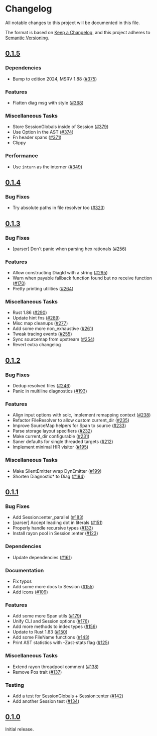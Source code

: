 # Changelog

All notable changes to this project will be documented in this file.

The format is based on [Keep a Changelog](https://keepachangelog.com/en/1.1.0/),
and this project adheres to [Semantic Versioning](https://semver.org/spec/v2.0.0.html).

## [0.1.5](https://github.com/paradigmxyz/solar/releases/tag/v0.1.5)

### Dependencies

- Bump to edition 2024, MSRV 1.88 ([#375](https://github.com/paradigmxyz/solar/issues/375))

### Features

- Flatten diag msg with style ([#368](https://github.com/paradigmxyz/solar/issues/368))

### Miscellaneous Tasks

- Store SessionGlobals inside of Session ([#379](https://github.com/paradigmxyz/solar/issues/379))
- Use Option<StateMutability> in the AST ([#374](https://github.com/paradigmxyz/solar/issues/374))
- Fn header spans ([#371](https://github.com/paradigmxyz/solar/issues/371))
- Clippy

### Performance

- Use `inturn` as the interner ([#349](https://github.com/paradigmxyz/solar/issues/349))

## [0.1.4](https://github.com/paradigmxyz/solar/releases/tag/v0.1.4)

### Bug Fixes

- Try absolute paths in file resolver too ([#323](https://github.com/paradigmxyz/solar/issues/323))

## [0.1.3](https://github.com/paradigmxyz/solar/releases/tag/v0.1.3)

### Bug Fixes

- [parser] Don't panic when parsing hex rationals ([#256](https://github.com/paradigmxyz/solar/issues/256))

### Features

- Allow constructing DiagId with a string ([#295](https://github.com/paradigmxyz/solar/issues/295))
- Warn when payable fallback function found but no receive function ([#170](https://github.com/paradigmxyz/solar/issues/170))
- Pretty printing utilities ([#264](https://github.com/paradigmxyz/solar/issues/264))

### Miscellaneous Tasks

- Rust 1.86 ([#290](https://github.com/paradigmxyz/solar/issues/290))
- Update hint fns ([#289](https://github.com/paradigmxyz/solar/issues/289))
- Misc map cleanups ([#277](https://github.com/paradigmxyz/solar/issues/277))
- Add some more non_exhaustive ([#261](https://github.com/paradigmxyz/solar/issues/261))
- Tweak tracing events ([#255](https://github.com/paradigmxyz/solar/issues/255))
- Sync sourcemap from upstream ([#254](https://github.com/paradigmxyz/solar/issues/254))
- Revert extra changelog

## [0.1.2](https://github.com/paradigmxyz/solar/releases/tag/v0.1.2)

### Bug Fixes

- Dedup resolved files ([#246](https://github.com/paradigmxyz/solar/issues/246))
- Panic in multiline diagnostics ([#193](https://github.com/paradigmxyz/solar/issues/193))

### Features

- Align input options with solc, implement remapping context ([#238](https://github.com/paradigmxyz/solar/issues/238))
- Refactor FileResolver to allow custom current_dir ([#235](https://github.com/paradigmxyz/solar/issues/235))
- Improve SourceMap helpers for Span to source ([#233](https://github.com/paradigmxyz/solar/issues/233))
- Parse storage layout specifiers ([#232](https://github.com/paradigmxyz/solar/issues/232))
- Make current_dir configurable ([#231](https://github.com/paradigmxyz/solar/issues/231))
- Saner defaults for single threaded targets ([#212](https://github.com/paradigmxyz/solar/issues/212))
- Implement minimal HIR visitor ([#195](https://github.com/paradigmxyz/solar/issues/195))

### Miscellaneous Tasks

- Make SilentEmitter wrap DynEmitter ([#199](https://github.com/paradigmxyz/solar/issues/199))
- Shorten Diagnostic* to Diag ([#184](https://github.com/paradigmxyz/solar/issues/184))

## [0.1.1](https://github.com/paradigmxyz/solar/releases/tag/v0.1.1)

### Bug Fixes

- Add Session::enter_parallel ([#183](https://github.com/paradigmxyz/solar/issues/183))
- [parser] Accept leading dot in literals ([#151](https://github.com/paradigmxyz/solar/issues/151))
- Properly handle recursive types ([#133](https://github.com/paradigmxyz/solar/issues/133))
- Install rayon pool in Session::enter ([#123](https://github.com/paradigmxyz/solar/issues/123))

### Dependencies

- Update dependencies ([#161](https://github.com/paradigmxyz/solar/issues/161))

### Documentation

- Fix typos
- Add some more docs to Session ([#155](https://github.com/paradigmxyz/solar/issues/155))
- Add icons ([#109](https://github.com/paradigmxyz/solar/issues/109))

### Features

- Add some more Span utils ([#179](https://github.com/paradigmxyz/solar/issues/179))
- Unify CLI and Session options ([#176](https://github.com/paradigmxyz/solar/issues/176))
- Add more methods to index types ([#156](https://github.com/paradigmxyz/solar/issues/156))
- Update to Rust 1.83 ([#150](https://github.com/paradigmxyz/solar/issues/150))
- Add some FileName functions ([#143](https://github.com/paradigmxyz/solar/issues/143))
- Print AST statistics with -Zast-stats flag ([#125](https://github.com/paradigmxyz/solar/issues/125))

### Miscellaneous Tasks

- Extend rayon threadpool comment ([#138](https://github.com/paradigmxyz/solar/issues/138))
- Remove Pos trait ([#137](https://github.com/paradigmxyz/solar/issues/137))

### Testing

- Add a test for SessionGlobals + Session::enter ([#142](https://github.com/paradigmxyz/solar/issues/142))
- Add another Session test ([#134](https://github.com/paradigmxyz/solar/issues/134))

## [0.1.0](https://github.com/paradigmxyz/solar/releases/tag/v0.1.0)

Initial release.

<!-- generated by git-cliff -->
